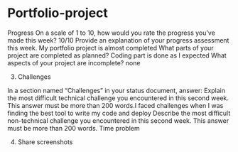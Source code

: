 # Portfolio-project
Progress
On a scale of 1 to 10, how would you rate the progress you’ve made this week? 
10/10
Provide an explanation of your progress assessment this week.
My portfolio project is almost completed
What parts of your project are completed as planned? 
Coding part is done as I expected
What aspects of your project are incomplete? none


3. Challenges


In a section named “Challenges” in your status document, answer:
Explain the most difficult technical challenge you encountered in this second week. This answer must be more than 200 words.I faced challenges when I was finding the best tool to write my code and deploy
Describe the most difficult non-technical challenge you encountered in this second week. This answer must be more than 200 words. 
Time problem


4. Share screenshots














